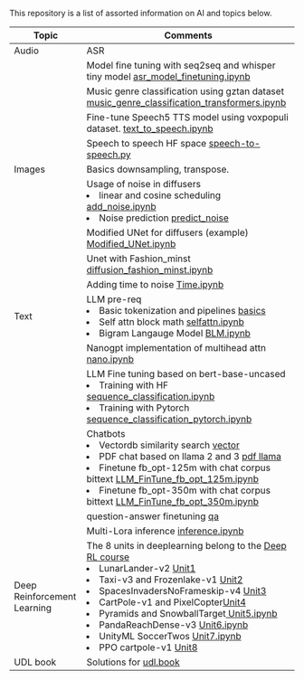 This repository is a list of assorted information on AI and topics below.

|Topic|Comments|
|-|-|
|Audio|ASR|Basic voice dataset handling and visualization ( MEL spectrogram) Standard HF pipeline to <ul><li>load the fb-voxpopuli dataset to extract data sample and do asr.<li>ASR and text-speech basic examples</ul><p>[basics](./audio/basics/)|
||Model fine tuning with seq2seq and whisper tiny model [asr_model_finetuning.ipynb](./audio/asr_model_finetuning.ipynb)|
||Music genre classification using gztan dataset [music_genre_classification_transformers.ipynb](./audio/music_genre_classification_transformers.ipynb)|
||Fine-tune Speech5 TTS model using voxpopuli dataset. [text_to_speech.ipynb](./audio/text_to_speech.ipynb)|
||Speech to speech HF space [speech-to-speech.py](./audio/speech-to-speech.py) 
|Images|Basics downsampling, transpose.|
||Usage of noise in diffusers <li>linear and cosine scheduling [add_noise.ipynb](./images/Noise%20Samples/add_noise.ipynb) <li> Noise prediction [predict_noise](./images/minst/PredictNoise.ipynb)|
||Modified UNet for diffusers (example) [Modified_UNet.ipynb](./images/minst/Modified_UNet.ipynb)|
||Unet with Fashion_minst [diffusion_fashion_minst.ipynb](./images/minst/diffusion_fashion_minst.ipynb)|
||Adding time to noise  [Time.ipynb](./images/minst/Time+Noise+UNet.ipynb)|
|Text|LLM pre-req <li>Basic tokenization and pipelines [basics](./text/nlp-hf/)<li> Self attn block math [selfattn.ipynb](./text/decoder_only/self-attn-maths.ipynb)<li>Bigram Langauge Model [BLM.ipynb](./text/decoder_only/bigram_language_model.ipynb)|
||Nanogpt implementation of multihead attn [nano.ipynb](./text/decoder_only/nano_gpt.ipynb)|
||LLM Fine tuning based on bert-base-uncased <li> Training with HF  [sequence_classification.ipynb](./text/fine-tuning-llm/sequence_classification.ipynb)<li>Training with Pytorch [sequence_classification_pytorch.ipynb](./text/fine-tuning-llm/sequence_classification_pytorch.ipynb)|
||Chatbots <li> Vectordb similarity search [vector](./text/langchain/vectordb/)<li>PDF chat based on llama 2 and 3 [pdf llama](./text/langchain/pdf_chat-llama/)<li> Finetune fb_opt-125m with chat corpus bittext [LLM_FinTune_fb_opt_125m.ipynb](./text/langchain/LLM_FineTuning.ipynb)<li> Finetune fb_opt-350m with chat corpus bittext [LLM_FinTune_fb_opt_350m.ipynb](./text/langchain/LLM_FineTuning_fb_opt_350mn.ipynb)|
||question-answer finetuning [qa](./text/fine-tuning-llm/question_answering/)|
||Multi-Lora inference [inference.ipynb](./text/inference/llm_serving.ipynb)|
|Deep Reinforcement Learning|The 8 units in deeplearning belong to the [Deep RL course](https://huggingface.co/learn/deep-rl-course/en/unit0/introduction)<li>LunarLander-v2 [Unit1](./deep-rl/Unit1/)<li>Taxi-v3 and Frozenlake-v1 [Unit2](./deep-rl/Unit2/)<li>SpacesInvadersNoFrameskip-v4 [Unit3](./deep-rl/Unit3/)<li>CartPole-v1 and PixelCopter[Unit4](./deep-rl/Unit4/)<li>Pyramids and SnowballTarget[ Unit5.ipynb](./deep-rl/Unit5.ipynb)  <li>PandaReachDense-v3 [Unit6.ipynb](./deep-rl/Unit6.ipynb) <li>UnityML SoccerTwos [Unit7.ipynb](./deep-rl/Unit7.ipynb) <li> PPO cartpole-v1 [Unit8](./deep-rl/Unit8/)|
|UDL book|Solutions for [udl.book](https://github.com/udlbook/udlbook/tree/main/Notebooks)|